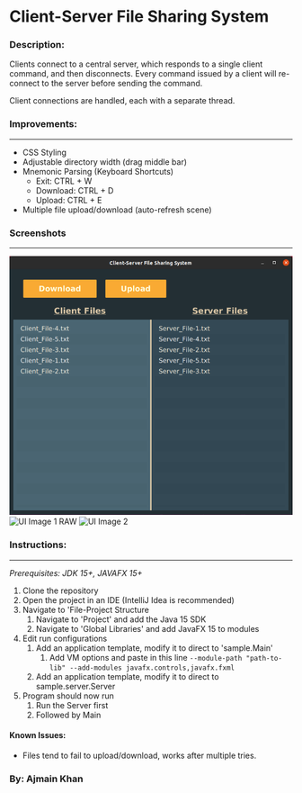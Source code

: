 # Client-Server File Sharing System

### Description:
Clients connect to a central server, which responds to a single client command, and then disconnects.
Every command issued by a client will re-connect to the server before sending the command.

Client connections are handled, each with a separate thread.

### Improvements:
___
* CSS Styling
* Adjustable directory width (drag middle bar)
* Mnemonic Parsing (Keyboard Shortcuts)
   * Exit: CTRL + W
   * Download: CTRL + D
   * Upload: CTRL + E
* Multiple file upload/download (auto-refresh scene)

### Screenshots
___
![UI Image 1](screenshots/fileshare_ClientUI.png)
![UI Image 1 RAW](https://github.com/Ajmain-Khan/CSCI2020U-assignment2/blob/main/screenshots/fileshare_ClientUI?raw=true")
![UI Image 2](https://github.com/Ajmain-Khan/CSCI2020U-assignment2/tree/main/screenshots/fileshare_ClientUI2.png)

### Instructions:
___
*Prerequisites: JDK 15+, JAVAFX 15+*
1. Clone the repository
2. Open the project in an IDE (IntelliJ Idea is recommended)
3. Navigate to 'File-Project Structure
   1. Navigate to 'Project' and add the Java 15 SDK
   2. Navigate to 'Global Libraries' and add JavaFX 15 to modules
4. Edit run configurations
    1. Add an application template, modify it to direct to 'sample.Main'
       1. Add VM options and paste in this line `--module-path "path-to-lib" --add-modules javafx.controls,javafx.fxml`
     2. Add an application template, modify it to direct to sample.server.Server
5. Program should now run
    1. Run the Server first
    2. Followed by Main

#### Known Issues:

- Files tend to fail to upload/download, works after multiple tries.

### By: Ajmain Khan